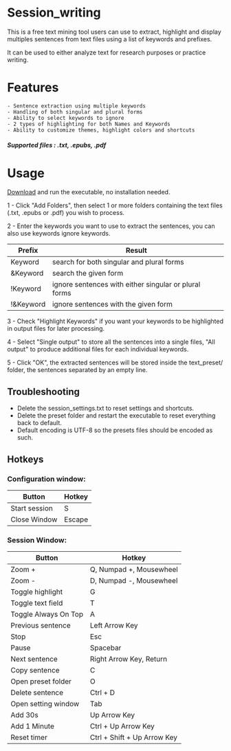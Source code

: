 # Session_writing

This is a free text mining tool users can use to extract, highlight and display multiples sentences from text files using a list of keywords and prefixes.

It can be used to either analyze text for research purposes or practice writing.

# Features
	- Sentence extraction using multiple keywords
	- Handling of both singular and plural forms
	- Ability to select keywords to ignore
	- 2 types of highlighting for both Names and Keywords
    - Ability to customize themes, highlight colors and shortcuts
##### Supported files :  .txt, .epubs, .pdf


# Usage
[Download](https://github.com/Inkdecker/session_writing/releases/download/1.0/session_writing.exe) and run the executable, no installation needed.

1 - Click "Add Folders", then select 1 or more folders containing the text files (.txt, .epubs or .pdf) you wish to process.

2 - Enter the keywords you want to use to extract the sentences, you can also use keywords ignore keywords.

Prefix | Result
------------ | -------------
Keyword | search for both singular and plural forms
&Keyword | search the given form
!Keyword | ignore sentences with either singular or plural forms
!&Keyword | ignore sentences with the given form

3 - Check "Highlight Keywords" if you want your keywords to be highlighted in output files for later processing. 

4 - Select "Single output" to store all the sentences into a single files, "All output" to produce additional files for each individual keywords.

5 - Click "OK", the extracted sentences will be stored inside the text_preset/ folder, the sentences separated by an empty line.

## Troubleshooting 
- Delete the session_settings.txt to reset settings and shortcuts.
- Delete the preset folder and restart the executable to reset everything back to default.
- Default encoding is UTF-8 so the presets files should be encoded as such.

## Hotkeys
### Configuration window:
Button | Hotkey
------------ | -------------
Start session | S
Close Window | Escape

### Session Window: 
Button | Hotkey
------------ | -------------
Zoom + | Q, Numpad +, Mousewheel
Zoom - | D, Numpad -, Mousewheel
Toggle highlight | G
Toggle text field | T
Toggle Always On Top | A
Previous sentence | Left Arrow Key
Stop | Esc 
Pause | Spacebar
Next sentence | Right Arrow Key, Return
Copy sentence | C
Open preset folder | O
Delete sentence | Ctrl + D
Open setting window | Tab
Add 30s | Up Arrow Key
Add 1 Minute | Ctrl + Up Arrow Key
Reset timer | Ctrl + Shift + Up Arrow Key
